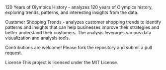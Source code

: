 120 Years of Olympics History -  analyzes 120 years of Olympics history, exploring trends, patterns, and interesting insights from the data. 

Customer Shopping Trends -  analyzes customer shopping trends to identify patterns and insights that can help businesses improve their strategies and better understand their customers. The analysis leverages various data visualization and analysis tools.

Contributions are welcome! Please fork the repository and submit a pull request.

License
This project is licensed under the MIT License.
